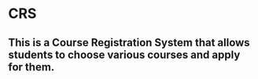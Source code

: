 # CRS
## This is a Course Registration System that allows students to choose various courses and apply for them.
